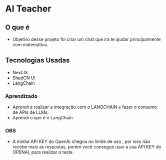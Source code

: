 # AI Teacher

## O que é 
- Objetivo desse projeto foi criar um chat que irá te ajudar principalmente com matemática.

## Tecnologias Usadas 
- NextJS
- ShadCN UI
- LangChain

### Aprendizado 
- Aprendi a realizar a integração com o LANGCHAIN e fazer o consumo de APIs de LLMs.
- Aprendi o que é o LangChain.

### OBS
- A minha API KEY do OpenAi chegou no limite de uso , por isso não recebe mais as respostas, porém você consegue usar a sua API KEY do OPENAI, para realizar o teste.